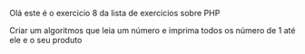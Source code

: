 Olá este é o exercicio 8 da lista de exercicios sobre PHP

Criar um algoritmos que leia um número e
imprima todos os número de 1 até ele e o seu
produto